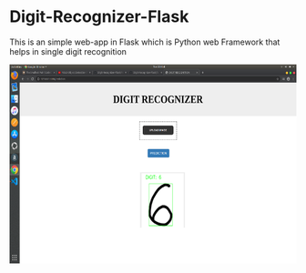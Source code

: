 # Digit-Recognizer-Flask
This is an simple web-app in Flask which is Python web Framework that helps in single digit recognition 
 <p align="center">
    <img src="/screenshots/Screenshot from 2020-05-26 22-46-11.png" width="750" height="350" align="center"/>
</p>
